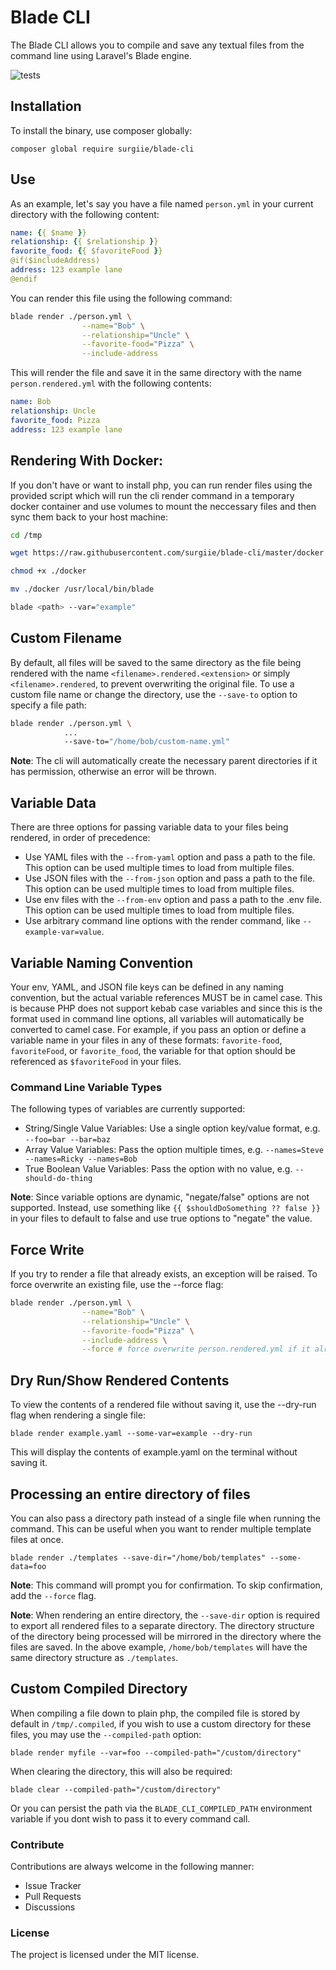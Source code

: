 # Blade CLI
The Blade CLI allows you to compile and save any textual files from the command line using Laravel's Blade engine.

![tests](https://github.com/surgiie/blade-cli/actions/workflows/tests.yml/badge.svg)

## Installation
To install the binary, use composer globally:

`composer global require surgiie/blade-cli`

## Use
As an example, let's say you have a file named `person.yml` in your current directory with the following content:

```yaml
name: {{ $name }}
relationship: {{ $relationship }}
favorite_food: {{ $favoriteFood }}
@if($includeAddress)
address: 123 example lane
@endif
```
You can render this file using the following command:

```bash
blade render ./person.yml \
                --name="Bob" \
                --relationship="Uncle" \
                --favorite-food="Pizza" \
                --include-address

```
This will render the file and save it in the same directory with the name `person.rendered.yml` with the following contents:

```yaml
name: Bob
relationship: Uncle
favorite_food: Pizza
address: 123 example lane

```


## Rendering With Docker:

If you don't have or want to install php, you can run render files using the provided script which will run the cli render command in a temporary docker container and use volumes to mount the neccessary files and then sync them back to your host machine:


```bash
cd /tmp

wget https://raw.githubusercontent.com/surgiie/blade-cli/master/docker

chmod +x ./docker

mv ./docker /usr/local/bin/blade

blade <path> --var="example"
```



## Custom Filename
By default, all files will be saved to the same directory as the file being rendered with the name `<filename>.rendered.<extension>` or simply `<filename>.rendered`, to prevent overwriting the original file. To use a custom file name or change the directory, use the `--save-to` option to specify a file path:

```bash
blade render ./person.yml \
            ...
            --save-to="/home/bob/custom-name.yml"
```
**Note**: The cli will automatically create the necessary parent directories if it has permission, otherwise an error will be thrown.

## Variable Data
There are three options for passing variable data to your files being rendered, in order of precedence:

- Use YAML files with the `--from-yaml` option and pass a path to the file. This option can be used multiple times to load from multiple files.
- Use JSON files with the `--from-json` option and pass a path to the file. This option can be used multiple times to load from multiple files.
- Use env files with the `--from-env` option and pass a path to the .env file. This option can be used multiple times to load from multiple files.
- Use arbitrary command line options with the render command, like `--example-var=value`.


## Variable Naming Convention

Your env, YAML, and JSON file keys can be defined in any naming convention, but the actual variable references MUST be in camel case. This is because PHP does not support kebab case variables and since this is the format used in command line options, all variables will automatically be converted to camel case. For example, if you pass an option or define a variable name in your files in any of these formats: `favorite-food`, `favoriteFood`, or `favorite_food`, the variable for that option should be referenced as `$favoriteFood` in your files.

### Command Line Variable Types
The following types of variables are currently supported:

- String/Single Value Variables: Use a single option key/value format, e.g. `--foo=bar --bar=baz`
- Array Value Variables: Pass the option multiple times, e.g. `--names=Steve --names=Ricky --names=Bob`
- True Boolean Value Variables: Pass the option with no value, e.g. `--should-do-thing`

**Note**: Since variable options are dynamic, "negate/false" options are not supported. Instead, use something like `{{ $shouldDoSomething ?? false }}` in your files to default to false and use true options to "negate" the value.

## Force Write
If you try to render a file that already exists, an exception will be raised. To force overwrite an existing file, use the --force flag:

```bash
blade render ./person.yml \
                --name="Bob" \
                --relationship="Uncle" \
                --favorite-food="Pizza" \
                --include-address \
                --force # force overwrite person.rendered.yml if it already exists.
```
## Dry Run/Show Rendered Contents
To view the contents of a rendered file without saving it, use the --dry-run flag when rendering a single file:

`blade render example.yaml --some-var=example --dry-run`

This will display the contents of example.yaml on the terminal without saving it.

## Processing an entire directory of files
You can also pass a directory path instead of a single file when running the command. This can be useful when you want to render multiple template files at once.

`blade render ./templates --save-dir="/home/bob/templates" --some-data=foo`

**Note**: This command will prompt you for confirmation. To skip confirmation, add the `--force` flag.

**Note**: When rendering an entire directory, the `--save-dir` option is required to export all rendered files to a separate directory. The directory structure of the directory being processed will be mirrored in the directory where the files are saved. In the above example, `/home/bob/templates` will have the same directory structure as `./templates`.


## Custom Compiled Directory

When compiling a file down to plain php, the compiled file is stored by default in `/tmp/.compiled`, if you wish to use a custom directory for these files, you may use the `--compiled-path` option:

`blade render myfile --var=foo --compiled-path="/custom/directory"`

When clearing the directory, this will also be required:

`blade clear --compiled-path="/custom/directory"`

Or you can persist the path via the `BLADE_CLI_COMPILED_PATH` environment variable if you dont wish to pass it to every command call.

### Contribute

Contributions are always welcome in the following manner:

-   Issue Tracker
-   Pull Requests
-   Discussions

### License

The project is licensed under the MIT license.
